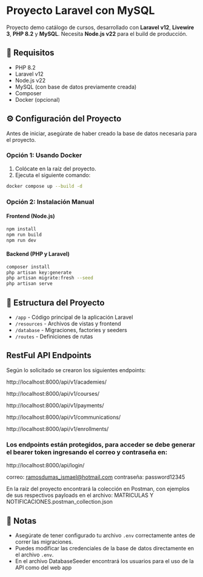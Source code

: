 # Proyecto Laravel con MySQL

Proyecto demo catálogo de cursos, desarrollado con **Laravel v12**, **Livewire 3**, **PHP 8.2** y **MySQL**. Necesita **Node.js v22** para el build de producción.

## 🚀 Requisitos

- PHP 8.2
- Laravel v12
- Node.js v22
- MySQL (con base de datos previamente creada)
- Composer
- Docker (opcional)

## ⚙️ Configuración del Proyecto

Antes de iniciar, asegúrate de haber creado la base de datos necesaria para el proyecto.

### Opción 1: Usando Docker

1. Colócate en la raíz del proyecto.
2. Ejecuta el siguiente comando:

```bash
docker compose up --build -d
```

### Opción 2: Instalación Manual

#### Frontend (Node.js)

```bash
npm install
npm run build
npm run dev
```

#### Backend (PHP y Laravel)

```bash
composer install
php artisan key:generate
php artisan migrate:fresh --seed
php artisan serve
```

## 📂 Estructura del Proyecto

- `/app` - Código principal de la aplicación Laravel
- `/resources` - Archivos de vistas y frontend
- `/database` - Migraciones, factories y seeders
- `/routes` - Definiciones de rutas

##  RestFul API Endpoints

Según lo solicitado se crearon los siguientes endpoints: 

http://localhost:8000/api/v1/academies/

http://localhost:8000/api/v1/courses/

http://localhost:8000/api/v1/payments/

http://localhost:8000/api/v1/communications/

http://localhost:8000/api/v1/enrollments/

### Los endpoints están protegidos, para acceder se debe generar el bearer token ingresando el correo y contraseña en: ###

http://localhost:8000/api/login/

correo: ramosdumas_ismael@hotmail.com
contraseña: password12345

En la raiz del proyecto encontrará la colección en Postman, con ejemplos de sus respectivos payloads en el archivo: MATRICULAS Y NOTIFICACIONES.postman_collection.json


## 📝 Notas

- Asegúrate de tener configurado tu archivo `.env` correctamente antes de correr las migraciones.
- Puedes modificar las credenciales de la base de datos directamente en el archivo `.env`.
- En el archivo DatabaseSeeder encontrará los usuarios para el uso de la API como del web app
